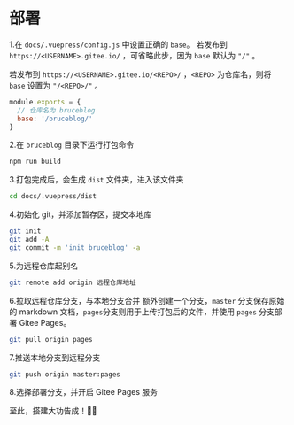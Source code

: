 # 部署

1.在 `docs/.vuepress/config.js` 中设置正确的 `base`。
若发布到 `https://<USERNAME>.gitee.io/` ，可省略此步，因为 `base` 默认为 `"/"` 。

若发布到 `https://<USERNAME>.gitee.io/<REPO>/` ，`<REPO>` 为仓库名，则将 `base` 设置为 `"/<REPO>/"` 。

```js
module.exports = {
  // 仓库名为 bruceblog
  base: '/bruceblog/'
}
```

2.在 `bruceblog` 目录下运行打包命令

```bash
npm run build
```

3.打包完成后，会生成 `dist` 文件夹，进入该文件夹

```bash
cd docs/.vuepress/dist
```

4.初始化 git，并添加暂存区，提交本地库

```bash
git init
git add -A
git commit -m 'init bruceblog' -a
```

5.为远程仓库起别名

```bash
git remote add origin 远程仓库地址
```

6.拉取远程仓库分支，与本地分支合并
额外创建一个分支，`master` 分支保存原始的 markdown 文档，`pages`分支则用于上传打包后的文件，并使用 `pages` 分支部署 Gitee Pages。

```bash
git pull origin pages
```

7.推送本地分支到远程分支

```bash
git push origin master:pages
```

8.选择部署分支，并开启 Gitee Pages 服务

至此，搭建大功告成！🎉😄
